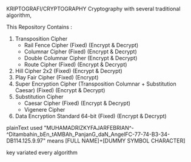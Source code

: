 KRIPTOGRAFI/CRYPTOGRAPHY
Cryptography with several traditional algorithm, 

This Repository Contains :
1. Transposition Cipher
    - Rail Fence Cipher (Fixed) (Encrypt & Decrypt)
    - Columnar Cipher (Fixed) (Encrypt & Decrypt)
    - Double Columnar Cipher (Encrypt & Decrypt)
    - Route Cipher (Fixed) (Encrypt & Decrypt)
2. Hill Cipher 2x2 (Fixed) (Encrypt & Decrypt)
3. Play Fair Cipher (Fixed) (Encrypt)
4. Super Encryption Cipher (Transposition Columnar + Substitution Caesar) (Fixed) (Encrypt & Decrypt)
5. Substitution Cipher
    - Caesar Cipher (Fixed) (Encrypt & Decrypt)
    - Vigenere Cipher
6. Data Encryption Standard 64-bit (Fixed) (Encrypt & Decrypt)

plainText used "MUHAMADRIZKYFAJARFEBRIAN^-^Ditambahin_bEn_tAMBAh_PanjanG_daN_AngelFC-77-74-B3-34-DB114.125.9.97"
means [FULL NAME]+[DUMMY SYMBOL CHARACTER]

key variated every algorithm
